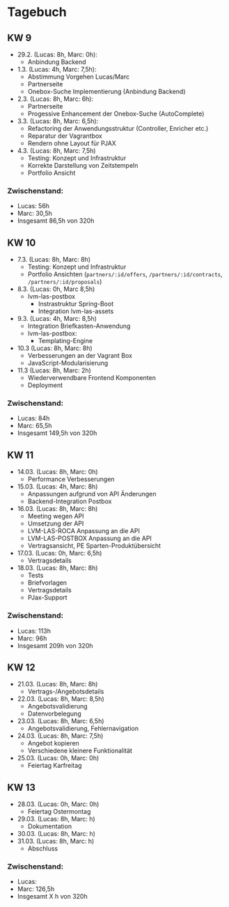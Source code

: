 # Tagebuch

## KW 9

* 29.2. (Lucas: 8h, Marc: 0h):
    * Anbindung Backend
* 1.3. (Lucas: 4h, Marc: 7,5h):
    * Abstimmung Vorgehen Lucas/Marc
    * Partnerseite
    * Onebox-Suche Implementierung (Anbindung Backend)
* 2.3. (Lucas: 8h, Marc: 6h):
    * Partnerseite
    * Progessive Enhancement der Onebox-Suche (AutoComplete)
* 3.3. (Lucas: 8h, Marc: 6,5h):
    * Refactoring der Anwendungsstruktur (Controller, Enricher etc.)
    * Reparatur der Vagrantbox
    * Rendern ohne Layout für PJAX
* 4.3. (Lucas: 8h, Marc: 7,5h)
    * Testing: Konzept und Infrastruktur
    * Korrekte Darstellung von Zeitstempeln
    * Portfolio Ansicht

### Zwischenstand:

* Lucas: 56h
* Marc: 30,5h
* Insgesamt 86,5h von 320h

## KW 10

* 7.3. (Lucas: 8h, Marc: 8h)
    * Testing: Konzept und Infrastruktur
    * Portfolio Ansichten (`partners/:id/offers`, `/partners/:id/contracts`, `/partners/:id/proposals`)
* 8.3. (Lucas: 0h, Marc 8,5h)
    * lvm-las-postbox
        * Instrastruktur Spring-Boot
        * Integration lvm-las-assets
* 9.3. (Lucas: 4h, Marc: 8,5h)
    * Integration Briefkasten-Anwendung
    * lvm-las-postbox:
        * Templating-Engine
* 10.3 (Lucas: 8h, Marc: 8h)
    * Verbesserungen an der Vagrant Box
    * JavaScript-Modularisierung
* 11.3 (Lucas: 8h, Marc: 2h)
    * Wiederverwendbare Frontend Komponenten
    * Deployment

### Zwischenstand:

* Lucas: 84h
* Marc: 65,5h
* Insgesamt 149,5h von 320h

## KW 11

* 14.03. (Lucas: 8h, Marc: 0h)
  * Performance Verbesserungen
* 15.03. (Lucas: 4h, Marc: 8h)
  * Anpassungen aufgrund von API Änderungen
  * Backend-Integration Postbox
* 16.03. (Lucas: 8h, Marc: 8h)
  * Meeting wegen API
  * Umsetzung der API
  * LVM-LAS-ROCA Anpassung an die API
  * LVM-LAS-POSTBOX Anpassung an die API
  * Vertragsansicht, PE Sparten-Produktübersicht
* 17.03. (Lucas: 0h, Marc: 6,5h)
  * Vertragsdetails
* 18.03. (Lucas: 8h, Marc: 8h)
  * Tests
  * Briefvorlagen
  * Vertragsdetails
  * PJax-Support

### Zwischenstand:

* Lucas: 113h
* Marc: 96h
* Insgesamt 209h von 320h

## KW 12

* 21.03. (Lucas: 8h, Marc: 8h)
  * Vertrags-/Angebotsdetails
* 22.03. (Lucas: 8h, Marc: 8,5h)
  * Angebotsvalidierung
  * Datenvorbelegung
* 23.03. (Lucas: 8h, Marc: 6,5h)
  * Angebotsvalidierung, Fehlernavigation
* 24.03. (Lucas: 8h, Marc: 7,5h)
  * Angebot kopieren
  * Verschiedene kleinere Funktionalität
* 25.03. (Lucas: 0h, Marc: 0h)
  * Feiertag Karfreitag

## KW 13

* 28.03. (Lucas: 0h, Marc: 0h)
  * Feiertag Ostermontag
* 29.03. (Lucas: 8h, Marc: h)
  * Dokumentation
* 30.03. (Lucas: 8h, Marc: h)
* 31.03. (Lucas: 8h, Marc: h)
  * Abschluss

### Zwischenstand:

* Lucas:
* Marc: 126,5h
* Insgesamt X h von 320h
